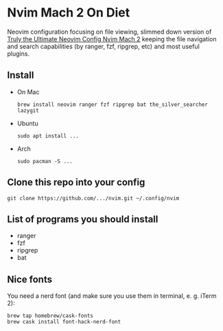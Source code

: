 # Nvim Mach 2 On Diet

Neovim configuration focusing on file viewing, slimmed down version of [Truly the Ultimate Neovim Config Nvim Mach 2](https://github.com/ChristianChiarulli/nvim) keeping the file navigation and search capabilities (by ranger, fzf, ripgrep, etc) and most useful plugins.

## Install

- On Mac

  ```
  brew install neovim ranger fzf ripgrep bat the_silver_searcher lazygit
  ```

- Ubuntu

  ```
  sudo apt install ...
  ```

- Arch

  ```
  sudo pacman -S ...
  ```

## Clone this repo into your config

```
git clone https://github.com/.../nvim.git ~/.config/nvim
```

## List of programs you should install

- ranger
- fzf
- ripgrep
- bat

## Nice fonts

You need a nerd font (and make sure you use them in terminal, e. g. iTerm 2):
```
brew tap homebrew/cask-fonts
brew cask install font-hack-nerd-font
```

